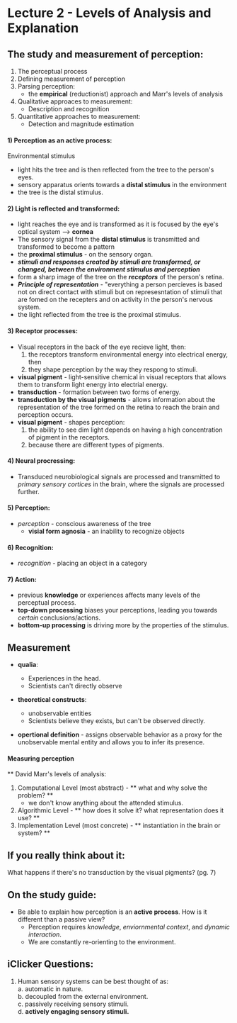 Lecture 2 - Levels of Analysis and Explanation
================================================
The study and measurement of perception:    
-----------------------------------------
1. The perceptual process  
2. Defining measurement of perception  
3. Parsing perception:
	- the **empirical** (reductionist) approach and Marr's levels of analysis  
4. Qualitative approaces to measurement:  
	- Description and recognition  
5. Quantitative approaches to measurement:  
	- Detection and magnitude estimation  
	
#### 1) Perception as an active process:  
Environmental stimulus  
* light hits the tree and is then reflected from the tree to the
  person's eyes.  
* sensory apparatus orients towards a **distal stimulus** in the environment  
* the tree is the distal stimulus.  
		  
#### 2) Light is reflected and transformed:  
* light reaches the eye and is transformed as it is focused by the eye's
  optical system --> **cornea**  
* The sensory signal from the **distal stimulus** is transmitted and transformed to become a pattern 
* the **proximal stimulus** - on the sensory organ.  
* ***stimuli and responses created by stimuli are transformed, or
  changed, between the environment stimulus and perception***  
* form a sharp image of the tree on the ***receptors*** of the person's
  retina.    
* ***Principle of representation*** - "everything a person percieves is
  based not on direct contact with stimuli but on represesntation of
  stimuli that are fomed on the recepters and on activity in the
  person's nervous system.  
* the light reflected from the tree is the proximal stimulus.  

#### 3) Receptor processes:  
* Visual receptors in the back of the eye recieve light, then:  
	1. the receptors transform environmental energy into electrical
	   energy, then  
	2. they shape perception by the way they respong to stimuli. 
* **visual pigment** - light-sensitive chemical in visual receptors that
  allows them to transform light energy into electrial energy.  
* **transduction** - formation between two forms of energy.  
* **transduction by the visual pigments** - allows information about the
  representation of the tree formed on the retina to reach the brain and
  perception occurs.  
* **visual pigment** - shapes perception:
	1. the ability to see dim light depends on having a high
	   concentration of pigment in the receptors.   
	2. because there are different types of pigments. 

#### 4) Neural procressing:  
* Transduced neurobiological signals are processed and transmitted to *primary sensory cortices*
in the brain, where the signals are processed further. 

#### 5) Perception:  
* *perception* - conscious awareness of the tree  
	* **visial form agnosia** - an inability to recognize objects 

#### 6) Recognition:    
* *recognition* - placing an object in a category  
 
#### 7) Action:    
* previous **knowledge** or experiences affects many levels of the perceptual process.  
* **top-down processing** biases your perceptions, leading you towards *certain* conclusions/actions.  
* **bottom-up processing** is driving more by the properties of the stimulus.  

Measurement
------------
* **qualia**:
	- Experiences in the head.  
	- Scientists can't directly observe  
* **theoretical constructs**:  
	- unobservable entities  
	- Scientists believe they exists, but can't be observed directly.  
  
* **opertional definition** - assigns observable behavior as a proxy for the unobservable mental entity and allows you to infer its presence.  

#### Measuring perception  

** David Marr's levels of analysis:  
1. Computational Level (most abstract)  - ** what and why solve the problem? **  
	* we don't know anything about the attended stimulus.  
2. Algorithmic Level - ** how does it solve it? what representation does it use? **   
3. Implementation Level (most concrete) - ** instantiation in the brain or system? **  


If you really think about it:
------------------------------
What happens if there's no transduction by the visual pigments? (pg. 7) 


On the study guide:  
--------------------  
* Be able to explain how perception is an **active process**. How is it different than a passive view?  
	* Perception requires *knowledge*, *enviornmental context*, and *dynamic interaction*.  
	* We are constantly re-orienting to the environment.  

iClicker Questions: 
-------------------
1. Human sensory systems can be best thought of as:  
	a. automatic in nature.  
	b. decoupled from the external environment.  
	c. passively receiving sensory stimuli.  
	d. **actively engaging sensory stimuli.** 


